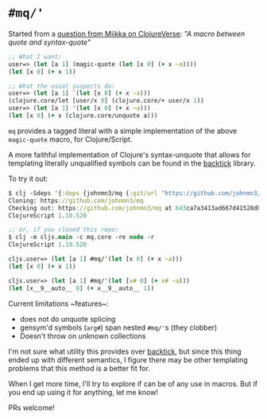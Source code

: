 # `#mq/'`

Started from a [question from Miikka on ClojureVerse](https://clojureverse.org/t/a-macro-between-quote-and-syntax-quote/4466): _"A macro between quote and syntax-quote"_

```clojure
;; What I want:
user=> (let [a 1] (magic-quote (let [x 0] (+ x ~a))))
(let [x 0] (+ x 1))

;; What the usual suspects do:
user=> (let [a 1] `(let [x 0] (+ x ~a)))
(clojure.core/let [user/x 0] (clojure.core/+ user/x 1))
user=> (let [a 1] '(let [x 0] (+ x ~a)))
(let [x 0] (+ x (clojure.core/unquote a)))
```

`mq` provides a tagged literal with a simple implementation of the above `magic-quote` macro, for Clojure/Script.

A more faithful implementation of Clojure's syntax-unquote that allows for templating literally unqualified symbols can be found in the [backtick](https://github.com/brandonbloom/backtick) library.

To try it out:
```clojure
$ clj -Sdeps '{:deps {johnmn3/mq {:git/url "https://github.com/johnmn3/mq" :sha "643ca7a3413ad667d41528d8a1fa01cd462eee08"}}}' -m cljs.main -c mq.core -re node -r
Cloning: https://github.com/johnmn3/mq
Checking out: https://github.com/johnmn3/mq at 643ca7a3413ad667d41528d8a1fa01cd462eee08
ClojureScript 1.10.520

;; or, if you cloned this repo:
$ clj -m cljs.main -c mq.core -re node -r
ClojureScript 1.10.520

cljs.user=> (let [a 1] #mq/'(let [x 0] (+ x ~a)))
(let [x 0] (+ x 1))

cljs.user=> (let [a 1] #mq/'(let [x# 0] (+ x# ~a)))
(let [x__9__auto__ 0] (+ x__9__auto__ 1))
```

Current limitations ~features~:

* does not do unquote splicing
* gensym'd symbols (`arg#`) span nested `#mq/'`s (they clobber)
* Doesn't throw on unknown collections

I'm not sure what utility this provides over [backtick](https://github.com/brandonbloom/backtick), but since this thing ended up with different semantics, I figure there may be other templating problems that this method is a better fit for.

When I get more time, I'll try to explore if can be of any use in macros. But if you end up using it for anything, let me know!

PRs welcome!
